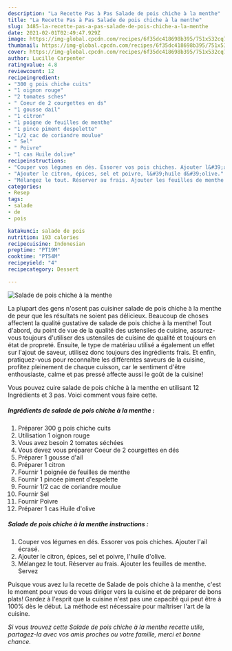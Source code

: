 ```yaml
---
description: "La Recette Pas à Pas Salade de pois chiche à la menthe"
title: "La Recette Pas à Pas Salade de pois chiche à la menthe"
slug: 3485-la-recette-pas-a-pas-salade-de-pois-chiche-a-la-menthe
date: 2021-02-01T02:49:47.929Z
image: https://img-global.cpcdn.com/recipes/6f35dc418698b395/751x532cq70/salade-de-pois-chiche-a-la-menthe-photo-principale-de-la-recette.jpg
thumbnail: https://img-global.cpcdn.com/recipes/6f35dc418698b395/751x532cq70/salade-de-pois-chiche-a-la-menthe-photo-principale-de-la-recette.jpg
cover: https://img-global.cpcdn.com/recipes/6f35dc418698b395/751x532cq70/salade-de-pois-chiche-a-la-menthe-photo-principale-de-la-recette.jpg
author: Lucille Carpenter
ratingvalue: 4.8
reviewcount: 12
recipeingredient:
- "300 g pois chiche cuits"
- "1 oignon rouge"
- "2 tomates sches"
- " Coeur de 2 courgettes en ds"
- "1 gousse dail"
- "1 citron"
- "1 poigne de feuilles de menthe"
- "1 pince piment despelette"
- "1/2 cac de coriandre moulue"
- " Sel"
- " Poivre"
- "1 cas Huile dolive"
recipeinstructions:
- "Couper vos légumes en dés. Essorer vos pois chiches. Ajouter l&#39;ail écrasé."
- "Ajouter le citron, épices, sel et poivre, l&#39;huile d&#39;olive."
- "Mélangez le tout. Réserver au frais. Ajouter les feuilles de menthe. Servez"
categories:
- Resep
tags:
- salade
- de
- pois

katakunci: salade de pois 
nutrition: 193 calories
recipecuisine: Indonesian
preptime: "PT19M"
cooktime: "PT54M"
recipeyield: "4"
recipecategory: Dessert

---
```



![Salade de pois chiche à la menthe](https://img-global.cpcdn.com/recipes/6f35dc418698b395/751x532cq70/salade-de-pois-chiche-a-la-menthe-photo-principale-de-la-recette.jpg)

La plupart des gens n'osent pas cuisiner salade de pois chiche à la menthe de peur que les résultats ne soient pas délicieux. Beaucoup de choses affectent la qualité gustative de salade de pois chiche à la menthe! Tout d'abord, du point de vue de la qualité des ustensiles de cuisine, assurez-vous toujours d'utiliser des ustensiles de cuisine de qualité et toujours en état de propreté. Ensuite, le type de matériau utilisé a également un effet sur l'ajout de saveur, utilisez donc toujours des ingrédients frais. Et enfin, pratiquez-vous pour reconnaître les différentes saveurs de la cuisine, profitez pleinement de chaque cuisson, car le sentiment d'être enthousiaste, calme et pas pressé affecte aussi le goût de la cuisine!

<!--inarticleads1-->

Vous pouvez cuire salade de pois chiche à la menthe en utilisant 12 Ingrédients et 3 pas. Voici comment vous faire cette.

##### Ingrédients de salade de pois chiche à la menthe :

1. Préparer 300 g pois chiche cuits
1. Utilisation 1 oignon rouge
1. Vous avez besoin 2 tomates séchées
1. Vous devez vous préparer  Coeur de 2 courgettes en dés
1. Préparer 1 gousse d&#39;ail
1. Préparer 1 citron
1. Fournir 1 poignée de feuilles de menthe
1. Fournir 1 pincée piment d&#39;espelette
1. Fournir 1/2 cac de coriandre moulue
1. Fournir  Sel
1. Fournir  Poivre
1. Préparer 1 cas Huile d&#39;olive




<!--inarticleads2-->

##### Salade de pois chiche à la menthe instructions :

1. Couper vos légumes en dés. Essorer vos pois chiches. Ajouter l&#39;ail écrasé.
1. Ajouter le citron, épices, sel et poivre, l&#39;huile d&#39;olive.
1. Mélangez le tout. Réserver au frais. Ajouter les feuilles de menthe. Servez




<!--inarticleads1-->

<p>
Puisque vous avez lu la recette de Salade de pois chiche à la menthe, c'est le moment pour vous de vous diriger vers la cuisine et de préparer de bons plats! Gardez à l'esprit que la cuisine n'est pas une capacité qui peut être à 100% dès le début. La méthode est nécessaire pour maîtriser l'art de la cuisine.
</p>

<p>
<i>Si vous trouvez cette Salade de pois chiche à la menthe recette utile, partagez-la avec vos amis proches ou votre famille, merci et bonne chance.</i>
</p>
